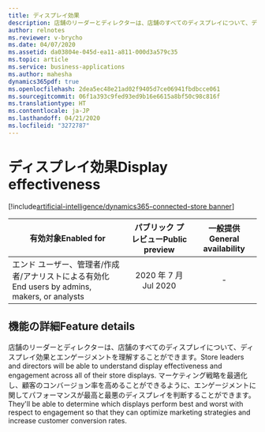 ```yaml
---
title: ディスプレイ効果
description: 店舗のリーダーとディレクターは、店舗のすべてのディスプレイについて、ディスプレイ効果とエンゲージメントを理解することができます。 マーケティング戦略を最適化し、顧客のコンバージョン率を高めることができるように、エンゲージメントに関してパフォーマンスが最高と最悪のディスプレイを判断することができます。
author: relnotes
ms.reviewer: v-brycho
ms.date: 04/07/2020
ms.assetid: da03804e-045d-ea11-a811-000d3a579c35
ms.topic: article
ms.service: business-applications
ms.author: mahesha
dynamics365pdf: true
ms.openlocfilehash: 2dea5ec48e21ad02f9405d7ce06941fbdbcce061
ms.sourcegitcommit: 06f1a393c9fed93ed9b16e6615a8bf50c98c816f
ms.translationtype: HT
ms.contentlocale: ja-JP
ms.lasthandoff: 04/21/2020
ms.locfileid: "3272787"
---
```

# <a name="display-effectiveness"></a><span data-ttu-id="7e784-104">ディスプレイ効果</span><span class="sxs-lookup"><span data-stu-id="7e784-104">Display effectiveness</span></span>
[!include[artificial-intelligence/dynamics365-connected-store banner](../includes/artificial-intelligence/dynamics365-connected-store.md)]

| <span data-ttu-id="7e784-105">有効対象</span><span class="sxs-lookup"><span data-stu-id="7e784-105">Enabled for</span></span>    |  <span data-ttu-id="7e784-106">パブリック プレビュー</span><span class="sxs-lookup"><span data-stu-id="7e784-106">Public preview</span></span> | <span data-ttu-id="7e784-107">一般提供</span><span class="sxs-lookup"><span data-stu-id="7e784-107">General availability</span></span> | 
| ---------- | :----------: |:----------: |
|<span data-ttu-id="7e784-108">エンド ユーザー、管理者/作成者/アナリストによる有効化</span><span class="sxs-lookup"><span data-stu-id="7e784-108">End users by admins, makers, or analysts</span></span>|<span data-ttu-id="7e784-109">2020 年 7 月</span><span class="sxs-lookup"><span data-stu-id="7e784-109">Jul 2020</span></span>| -|






## <a name="feature-details"></a><span data-ttu-id="7e784-110">機能の詳細</span><span class="sxs-lookup"><span data-stu-id="7e784-110">Feature details</span></span>
<!--feature detail start -->
<span data-ttu-id="7e784-111">店舗のリーダーとディレクターは、店舗のすべてのディスプレイについて、ディスプレイ効果とエンゲージメントを理解することができます。</span><span class="sxs-lookup"><span data-stu-id="7e784-111">Store leaders and directors will be able to understand display effectiveness and engagement across all of their store displays.</span></span> <span data-ttu-id="7e784-112">マーケティング戦略を最適化し、顧客のコンバージョン率を高めることができるように、エンゲージメントに関してパフォーマンスが最高と最悪のディスプレイを判断することができます。</span><span class="sxs-lookup"><span data-stu-id="7e784-112">They'll be able to determine which displays perform best and worst with respect to engagement so that they can optimize marketing strategies and increase customer conversion rates.</span></span> 
<!--feature detail end -->









